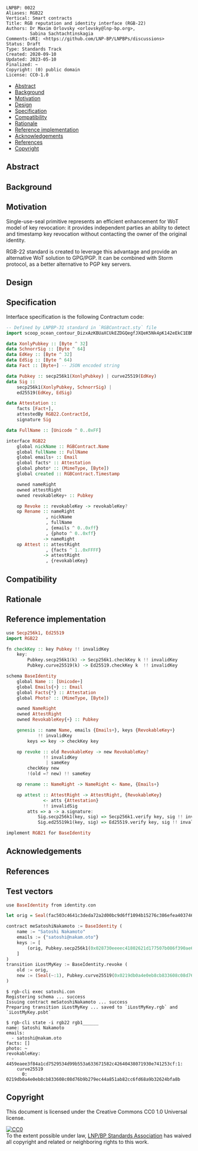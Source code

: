 ```
LNPBP: 0022
Aliases: RGB22
Vertical: Smart contracts
Title: RGB reputation and identity interface (RGB-22)
Authors: Dr Maxim Orlovsky <orlovsky@lnp-bp.org>,
         Sabina Sachtachtinskagia
Comments-URI: <https://github.com/LNP-BP/LNPBPs/discussions>
Status: Draft
Type: Standards Track
Created: 2020-09-10
Updated: 2023-05-10
Finalized: ~
Copyright: (0) public domain
License: CC0-1.0
```

- [Abstract](#abstract)
- [Background](#background)
- [Motivation](#motivation)
- [Design](#design)
- [Specification](#specification)
- [Compatibility](#compatibility)
- [Rationale](#rationale)
- [Reference implementation](#reference-implementation)
- [Acknowledgements](#acknowledgements)
- [References](#references)
- [Copyright](#copyright)


## Abstract


## Background


## Motivation

Single-use-seal primitive represents an efficient enhancement for WoT model of
key revocation: it provides independent parties an ability to detect and
timestamp key revocation without contacting the owner of the original identity.

RGB-22 standard is created to leverage this advantage and provide an
alternative WoT solution to GPG/PGP. It can be combined with Storm protocol,
as a better alternative to PGP key servers.


## Design


## Specification

Interface specification is the following Contractum code:

```haskell
-- Defined by LNPBP-31 standard in `RGBContract.sty` file
import scoop_ocean_contour_DizxAzKBUaXCUkEZDGQegfJXQeK5Nk4pK142eEkC1EBM as RGBContract

data XonlyPubkey :: [Byte ^ 32]
data SchnorrSig :: [Byte ^ 64]
data EdKey :: [Byte ^ 32]
data EdSig :: [Byte ^ 64)
data Fact :: [Byte+] -- JSON encoded string

data Pubkey :: secp256k1(XonlyPubkey) | curve25519(EdKey)
data Sig ::
    secp256k1(XonlyPubkey, SchnorrSig) |
    ed25519(EdKey, EdSig)

data Attestation ::
    facts [Fact+],
    attestedBy RGB22.ContractId,
    signature Sig

data FullName :: [Unicode ^ 0..0xFF]

interface RGB22
    global nickName :: RGBContract.Name
    global fullName :: FullName
    global emails+ :: Email
    global facts* :: Attestation
    global photo* :: (MimeType, [Byte])
    global created :: RGBContract.Timestamp

    owned nameRight
    owned attestRight
    owned revokableKey+ :: Pubkey

    op Revoke :: revokableKey -> revokableKey?
    op Rename :: nameRight
               , nickName
               , fullName
               , {emails ^ 0..0xff}
               , {photo ^ 0..0xff}
              -> nameRight
    op Attest :: attestRight
               , {facts ^ 1..0xFFFF}
              -> attestRight
               , {revokableKey}
```

## Compatibility


## Rationale


## Reference implementation

```haskell
use Secp256k1, Ed25519
import RGB22

fn checkKey :: key Pubkey !! invalidKey
    key:
        Pubkey.secp256k1(k) -> Secp256k1.checkKey k !! invalidKey
        Pubkey.curve25519(k) -> Ed25519.checkKey k  !! invalidKey

schema BaseIdentity
    global Name :: [Unicode+]
    global Emails{+} :: Email
    global Facts{*} :: Attestation
    global Photo? :: (MimeType, [Byte])

    owned NameRight
    owned AttestRight
    owned RevokableKey{+} :: Pubkey

    genesis :: name Name, emails {Emails+}, keys {RevokableKey+}
            !! invalidKey
        keys => key -> checkKey key

    op revoke :: old RevokableKey -> new RevokableKey?
              !! invalidKey
               | sameKey
        checkKey new
        !(old =? new) !! sameKey

    op rename :: NameRight -> NameRight <- Name, {Emails+}

    op attest :: AttestRight -> AttestRight, {RevokableKey}
              <- atts {Attestation}
              !! invalidSig
        atts => a -> a.signature:
            Sig.secp256k1(key, sig) => Secp256k1.verify key, sig !! invalidSig
            Sig.ed25519k1(key, sig) => Ed25519.verify key, sig !! invalidSig

implement RGB21 for BaseIdentity
```


## Acknowledgements


## References


## Test vectors

```haskell
use BaseIdentity from identity.con

let orig = Seal(fac503c4641c3deda72a2d00bc9d6ff1094b15276c386efea403746a91436772, 1)

contract meSatoshiNakamoto := BaseIdentity (
    name := "Satoshi Nakamoto"
    emails := {"satoshi@nakam.oto"}
    keys := [
        (orig, Pubkey.secp256k1(0x028730eeeec41802621d177507b086f390ae600ba3ca5e428b13913af4c2cd25b3))
    ]
)
transition iLostMyKey := BaseIdentity.revoke (
    old := orig,
    new := (Seal(~:1), Pubkey.curve25519(0x0219db0a4e0eb8cb833608c08d76b9b279ec44a851ab82cc6fd68a9b32624bfa8b))
)
```

```console
$ rgb-cli exec satoshi.con
Registering schema ... success
Issuing contract meSatoshiNakamoto ... success
Preparing transition iLostMyKey ... saved to `iLostMyKey.rgb` and `iLostMyKey.psbt`
```

```console
$ rgb-cli state -i rgb22 rgb1______
name: Satoshi Nakamoto
emails:
  - satoshi@nakam.oto
facts: []
photo: ~
revokableKey:
  - 4459eaee3f84a1cd7529534d99b553a633671582c42640438071930e741253cf:1:
    curve25519
      0: 0219db0a4e0eb8cb833608c08d76b9b279ec44a851ab82cc6fd68a9b32624bfa8b
```


## Copyright

This document is licensed under the Creative Commons CC0 1.0 Universal license.

<p xmlns:dct="http://purl.org/dc/terms/">
  <a rel="license"
     href="http://creativecommons.org/publicdomain/zero/1.0/">
    <img src="http://i.creativecommons.org/p/zero/1.0/88x31.png" style="border-style:none;" alt="CC0" />
  </a>
  <br />
  To the extent possible under law,
  <a rel="dct:publisher" href="https://lnp-bp.org">
    <span property="dcl:title">LNP/BP Standards Association</span></a>
  has waived all copyright and related or neighboring rights to this work.
</p>
